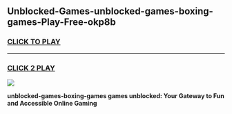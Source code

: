
## Unblocked-Games-unblocked-games-boxing-games-Play-Free-okp8b
<h3>
<a href="https://premium76.site?title=unblocked-games-boxing-games&ref=20A">CLICK TO PLAY</a></h3>
<hr>

<h3>
<a href="https://premium76.site?title=unblocked-games-boxing-games&ref=20A">CLICK 2 PLAY</a>
  
</h3>

<a href="https://premium76.site?title=unblocked-games-boxing-games&ref=20A"><img src="https://clearcache.store/games.png"></a>


**unblocked-games-boxing-games games unblocked: Your Gateway to Fun and Accessible Online Gaming**
